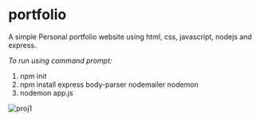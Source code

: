# portfolio
A simple Personal portfolio website using html, css, javascript, nodejs and express.

*To run using command prompt:*
1. npm init
2. npm install express body-parser nodemailer nodemon
3. nodemon app.js

![proj1](https://github.com/arati6521/portfolio/assets/150446306/2ad61769-223c-48c5-8999-591a05566170)

